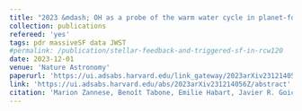 ```yaml
---
title: "2023 &mdash; OH as a probe of the warm water cycle in planet-forming disks"
collection: publications
refereed: 'yes'
tags: pdr massiveSF data JWST
#permalink: /publication/stellar-feedback-and-triggered-sf-in-rcw120
date: 2023-12-01
venue: 'Nature Astronomy'
paperurl: 'https://ui.adsabs.harvard.edu/link_gateway/2023arXiv231214056Z/EPRINT_PDF'
link: 'https://ui.adsabs.harvard.edu/abs/2023arXiv231214056Z/abstract'
citation: 'Marion Zannese, Benoît Tabone, Emilie Habart, Javier R. Goicoechea, Alexandre Zanchet, Ewine F. van Dishoeck, Marc C. van Hemert, John H. Black, Alexander G. G. M. Tielens, A. Veselinova, P. G. Jambrina, M. Menendez, E. Verdasco, F. J. Aoiz, L. Gonzalez-Sanchez, Boris Trahin, Emmanuel Dartois, Olivier Berné, Els Peeters, Jinhua He, Ameek Sidhu, Ryan Chown, Ilane Schroetter, Dries Van De Putte, Amélie Canin, Felipe Alarcón, Alain Abergel, Edwin A. Bergin, Jeronimo Bernard-Salas, Christiaan Boersma, Emeric Bron, Jan Cami, Daniel Dicken, Meriem Elyajouri, Asunción Fuente, Karl D. Gordon, Lina Issa, Christine Joblin, Olga Kannavou, Baria Khan, Ozan Lacinbala, David Languignon, Romane Le Gal, Alexandros Maragkoudakis, Raphael Meshaka, Yoko Okada, Takashi Onaka, Sofia Pasquini, Marc W. Pound, Massimo Robberto, Markus Röllig, Bethany Schefter, Thiébaut Schirmer, Sílvia Vicente, Mark G. Wolfire, 2023, accepted by Nature Astronomy'
---
```

